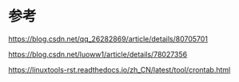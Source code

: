 



# 参考

https://blog.csdn.net/qq_26282869/article/details/80705701

https://blog.csdn.net/luoww1/article/details/78027356

https://linuxtools-rst.readthedocs.io/zh_CN/latest/tool/crontab.html